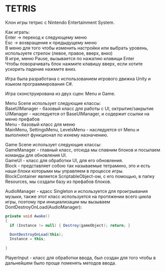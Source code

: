 # TETRIS

Клон игры тетрис с Nintendo Entertainment System. 

Как играть: <br/>
Enter -> переход к следующему меню <br/>
Esc -> возвращение к предыдущему меню <br/>
В меню для того чтобы изменить настройки или выбрать уровень, используете стрелок (левое, правое, вверх, вниз) <br/>
В игре, меню Pause, вызывается по нажатию клавищи Enter <br/>
Чтобы поворачивать блок нажмите клавишу вверх, если хотите ускорить падение нажмите вниз.<br/>

Игра была разработана с использованием игрового движка Unity и языком программирования C#.

Игра сконструирована из двух сцен: Menu и Game.

Menu Scene использует следующие классы: <br/>
BaseUIManager - базовый класс для работы с UI, октрытие/закрытие <br/>
UIManager - наследуется от BaseUIManager, и содержит ссылки на меню префабов <br/>
Menu - базовый класс для меню <br/>
MainMenu, SettingsMenu, LevelsMenu - наследуется от Menu и выполняют функционал по ихнему назначению.

Game Scene использует следующие классы: <br/>
GameManager - главный класс, отсюда мы спавним блоков и посылаем команды для обновления UI. <br/>
GameUI - класс для обработки UI, для его обновления. <br/>
Block - представляет собою так называемые тетрамино, это и есть наши блоки которыми мы управляем в процессе игры. <br/>
BlockContainer является ScriptableObject-ом, с его помощью, в папку Resources, мы создали базу из префабов блоков.


AudioManager - кдасс Singleton и используется для проигрывания музыки, также этот класс используется на протяжении всего цикла игры, поэтому при инициализации мы вызываем DontDestroyOnLoad(AudioManager): <br/>
```C#
private void Awake() 
{ 
  if (Instance != null) { Destroy(gameObject); return; }

  DontDestroyOnLoad(this);
  Instance = this;
  
}
```

PlayerInput - класс для обработки ввода, был создан для того чтобы в дальнейшем было проще поменять методов ввода.
